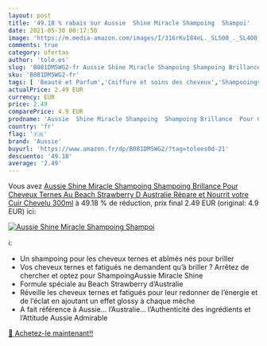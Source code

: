 ```yaml
---
layout: post
title: '49.18 % rabais sur Aussie  Shine Miracle Shampoing  Shampoi'
date: 2021-05-30 00:17:50
image: 'https://m.media-amazon.com/images/I/316rKvI84eL._SL500_._SL400_.jpg'
comments: true
category: ofertas
author: 'tole.es'
slug: 'B081DM5WG2-fr Aussie Shine Miracle Shampoing Shampoing Brillance Pour...'
sku: 'B081DM5WG2-fr'
tags: [ 'Beauté et Parfum','Coiffure et soins des cheveux','Shampooings','Soins des cheveux','aussie', ]
actualPrice: 2.49 EUR
currency: EUR
price: 2.49
comparePrice: 4.9 EUR
prodname: 'Aussie  Shine Miracle Shampoing  Shampoing Brillance  Pour Cheveux Ternes  Au Beach Strawberry D Australie  Répare et Nourrit votre Cuir Chevelu  300ml'
country: 'fr'
flag: '🇫🇷'
brand: 'Aussie'
buyurl: 'https://www.amazon.fr/dp/B081DM5WG2/?tag=tolees0d-21'
descuento: '49.18'
average: '2.49'
---
```


Vous avez [Aussie  Shine Miracle Shampoing  Shampoing Brillance  Pour Cheveux Ternes  Au Beach Strawberry D Australie  Répare et Nourrit votre Cuir Chevelu  300ml](https://www.amazon.fr/dp/B081DM5WG2/?tag=tolees0d-21)  à  49.18 % de réduction, prix final  2.49 EUR (original: 4.9 EUR) ici:

[![Aussie  Shine Miracle Shampoing  Shampoi](https://m.media-amazon.com/images/I/316rKvI84eL._SL500_._SL400_.jpg)](https://www.amazon.fr/dp/B081DM5WG2/?tag=tolees0d-21)

ℹ️:

- Un shampoing pour les cheveux ternes et abîmés nés pour briller
- Vos cheveux ternes et fatigués ne demandent qu’à briller ? Arrêtez de chercher et optez pour ShampoingAussie Miracle Shine
- Formule spéciale au Beach Strawberry d’Australie
- Réveille les cheveux ternes et fatigués pour leur redonner de l’énergie et de l’éclat en ajoutant un effet glossy à chaque mèche
- A fait référence à Aussie… l’Australie... l’Authenticité des ingrédients et l’Attitude Aussie Admirable

[🛒 Achetez-le maintenant!!](https://www.amazon.fr/dp/B081DM5WG2/?tag=tolees0d-21)
